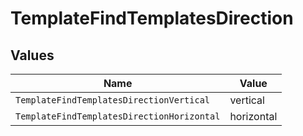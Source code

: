 # TemplateFindTemplatesDirection


## Values

| Name                                       | Value                                      |
| ------------------------------------------ | ------------------------------------------ |
| `TemplateFindTemplatesDirectionVertical`   | vertical                                   |
| `TemplateFindTemplatesDirectionHorizontal` | horizontal                                 |